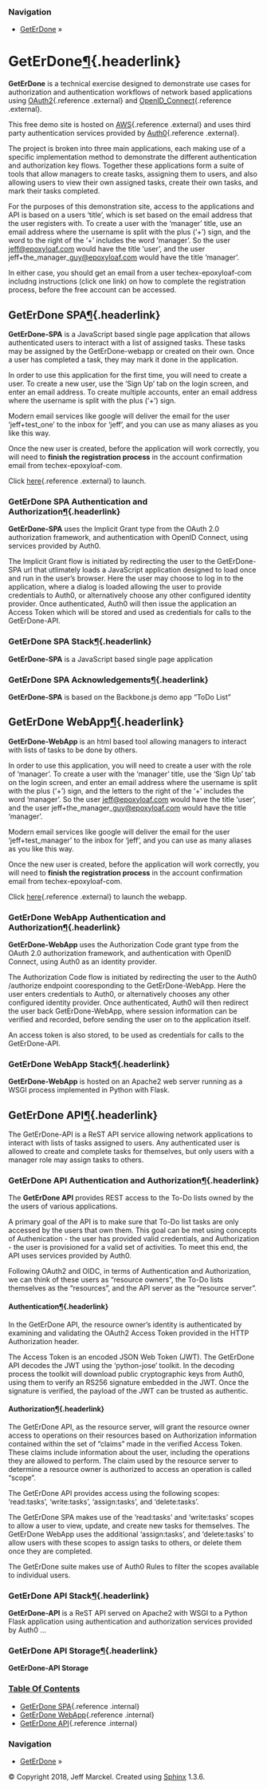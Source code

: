 <div class="related" role="navigation" aria-label="related navigation">

### Navigation

-   [GetErDone](index.html#document-index) »

</div>

<div class="document">

<div class="documentwrapper">

<div class="bodywrapper">

<div class="body" role="main">

<div id="geterdone" class="section">

GetErDone[¶](#geterdone "Permalink to this headline"){.headerlink}
==================================================================

**GetErDone** is a technical exercise designed to demonstrate use cases
for authorization and authentication workflows of network based
applications using
[OAuth2](https://en.wikipedia.org/wiki/OAuth){.reference .external} and
[OpenID\_Connect](https://en.wikipedia.org/wiki/OpenID_Connect){.reference
.external}.

This free demo site is hosted on
[AWS](https://aws.amazon.com){.reference .external} and uses third party
authentication services provided by
[Auth0](https://auth0.com){.reference .external}.

The project is broken into three main applications, each making use of a
specific implementation method to demonstrate the different
authentication and authorization key flows. Together these applications
form a suite of tools that allow managers to create tasks, assigning
them to users, and also allowing users to view their own assigned tasks,
create their own tasks, and mark their tasks completed.

For the purposes of this demonstration site, access to the applications
and API is based on a users ‘title’, which is set based on the email
address that the user registers with. To create a user with the
‘manager’ title, use an email address where the username is split with
the plus (‘+’) sign, and the word to the right of the ‘+’ includes the
word ‘manager’. So the user jeff@epoxyloaf.com would have the title
‘user’, and the user jeff+the\_manager\_guy@epoxyloaf.com would have the
title ‘manager’.

In either case, you should get an email from a user techex-epoxyloaf-com
includng instructions (click one link) on how to complete the
registration process, before the free account can be accessed.

<div class="toctree-wrapper compound">

<span id="document-spa"></span>
<div id="geterdone-spa" class="section">

<span id="spa"></span>
GetErDone SPA[¶](#geterdone-spa "Permalink to this headline"){.headerlink}
--------------------------------------------------------------------------

**GetErDone-SPA** is a JavaScript based single page application that
allows authenticated users to interact with a list of assigned tasks.
These tasks may be assigned by the GetErDone-webapp or created on their
own. Once a user has completed a task, they may mark it done in the
application.

In order to use this application for the first time, you will need to
create a user. To create a new user, use the ‘Sign Up’ tab on the login
screen, and enter an email address. To create multiple accounts, enter
an email address where the username is split with the plus (‘+’) sign.

Modern email services like google will deliver the email for the user
‘jeff+test\_one’ to the inbox for ‘jeff’, and you can use as many
aliases as you like this way.

Once the new user is created, before the application will work
correctly, you will need to **finish the registration process** in the
account confirmation email from techex-epoxyloaf-com.

Click [here](http://spa.techex.epoxyloaf.com){.reference .external} to
launch.

<div class="toctree-wrapper compound">

<span id="document-spa-auth"></span>
<div id="geterdone-spa-authentication-and-authorization"
class="section">

<span id="spa-auth"></span>
### GetErDone SPA Authentication and Authorization[¶](#geterdone-spa-authentication-and-authorization "Permalink to this headline"){.headerlink}

**GetErDone-SPA** uses the Implicit Grant type from the OAuth 2.0
authorization framework, and authentication with OpenID Connect, using
services provided by Auth0.

The Implicit Grant flow is initiated by redirecting the user to the
GetErDone-SPA url that utlimately loads a JavaScript application
designed to load once and run in the user’s browser. Here the user may
choose to log in to the application, where a dialog is loaded allowing
the user to provide credentials to Auth0, or alternatively choose any
other configured identity provider. Once authenticated, Auth0 will then
issue the application an Access Token which will be stored and used as
credentials for calls to the GetErDone-API.

</div>

<span id="document-spa-stack"></span>
<div id="geterdone-spa-stack" class="section">

<span id="spa-stack"></span>
### GetErDone SPA Stack[¶](#geterdone-spa-stack "Permalink to this headline"){.headerlink}

**GetErDone-SPA** is a JavaScript based single page application

</div>

<span id="document-spa-ack"></span>
<div id="geterdone-spa-acknowledgements" class="section">

<span id="spa-ack"></span>
### GetErDone SPA Acknowledgements[¶](#geterdone-spa-acknowledgements "Permalink to this headline"){.headerlink}

**GetErDone-SPA** is based on the Backbone.js demo app “ToDo List”

</div>

</div>

</div>

<span id="document-webapp"></span>
<div id="geterdone-webapp" class="section">

<span id="webapp"></span>
GetErDone WebApp[¶](#geterdone-webapp "Permalink to this headline"){.headerlink}
--------------------------------------------------------------------------------

**GetErDone-WebApp** is an html based tool allowing managers to interact
with lists of tasks to be done by others.

In order to use this application, you will need to create a user with
the role of ‘manager’. To create a user with the ‘manager’ title, use
the ‘Sign Up’ tab on the login screen, and enter an email address where
the username is split with the plus (‘+’) sign, and the letters to the
right of the ‘+’ includes the word ‘manager’. So the user
jeff@epoxyloaf.com would have the title ‘user’, and the user
jeff+the\_manager\_guy@epoxyloaf.com would have the title ‘manager’.

Modern email services like google will deliver the email for the user
‘jeff+test\_manager’ to the inbox for ‘jeff’, and you can use as many
aliases as you like this way.

Once the new user is created, before the application will work
correctly, you will need to **finish the registration process** in the
account confirmation email from techex-epoxyloaf-com.

Click [here](http://webapp.techex.epoxyloaf.com){.reference .external}
to launch the webapp.

<div class="toctree-wrapper compound">

<span id="document-webapp-auth"></span>
<div id="geterdone-webapp-authentication-and-authorization"
class="section">

<span id="webapp-auth"></span>
### GetErDone WebApp Authentication and Authorization[¶](#geterdone-webapp-authentication-and-authorization "Permalink to this headline"){.headerlink}

**GetErDone-WebApp** uses the Authorization Code grant type from the
OAuth 2.0 authorization framework, and authentication with OpenID
Connect, using Auth0 as an identity provider.

The Authorization Code flow is initiated by redirecting the user to the
Auth0 /authorize endpoint cooresponding to the GetErDone-WebApp. Here
the user enters credentials to Auth0, or alternatively chooses any other
configured identity provider. Once authenticated, Auth0 will then
redirect the user back GetErDone-WebApp, where session information can
be verified and recorded, before sending the user on to the application
itself.

An access token is also stored, to be used as credentials for calls to
the GetErDone-API.

</div>

<span id="document-webapp-stack"></span>
<div id="geterdone-webapp-stack" class="section">

<span id="webapp-stack"></span>
### GetErDone WebApp Stack[¶](#geterdone-webapp-stack "Permalink to this headline"){.headerlink}

**GetErDone-WebApp** is hosted on an Apache2 web server running as a
WSGI process implemented in Python with Flask.

</div>

</div>

</div>

<span id="document-api"></span>
<div id="geterdone-api" class="section">

<span id="api"></span>
GetErDone API[¶](#geterdone-api "Permalink to this headline"){.headerlink}
--------------------------------------------------------------------------

The GetErDone-API is a ReST API service allowing network applications to
interact with lists of tasks assigned to users. Any authenticated user
is allowed to create and complete tasks for themselves, but only users
with a manager role may assign tasks to others.

<div class="toctree-wrapper compound">

<span id="document-api-auth"></span>
<div id="geterdone-api-authentication-and-authorization"
class="section">

<span id="api-auth"></span>
### GetErDone API Authentication and Authorization[¶](#geterdone-api-authentication-and-authorization "Permalink to this headline"){.headerlink}

The **GetErDone API** provides REST access to the To-Do lists owned by
the the users of various applications.

A primary goal of the API is to make sure that To-Do list tasks are only
accessed by the users that own them. This goal can be met using concepts
of Authenication - the user has provided valid credentials, and
Authorization - the user is provisioned for a valid set of activities.
To meet this end, the API uses services provided by Auth0.

Following OAuth2 and OIDC, in terms of Authentication and Authorization,
we can think of these users as “resource owners”, the To-Do lists
themselves as the “resources”, and the API server as the “resource
server”.

<div id="authentication" class="section">

#### Authentication[¶](#authentication "Permalink to this headline"){.headerlink}

In the GetErDone API, the resource owner’s identity is authenticated by
examining and validating the OAuth2 Access Token provided in the HTTP
Authorization header.

The Access Token is an encoded JSON Web Token (JWT). The GetErDone API
decodes the JWT using the ‘python-jose’ toolkit. In the decoding process
the toolkit will download public cryptographic keys from Auth0, using
them to verify an RS256 signature embedded in the JWT. Once the
signature is verified, the payload of the JWT can be trusted as
authentic.

</div>

<div id="authorization" class="section">

#### Authorization[¶](#authorization "Permalink to this headline"){.headerlink}

The GetErDone API, as the resource server, will grant the resource owner
access to operations on their resources based on Authorization
information contained within the set of “claims” made in the verified
Access Token. These claims include information about the user, including
the operations they are allowed to perform. The claim used by the
resource server to determine a resource owner is authorized to access an
operation is called “scope”.

The GetErDone API provides access using the following scopes:
‘read:tasks’, ‘write:tasks’, ‘assign:tasks’, and ‘delete:tasks’.

The GetErDone SPA makes use of the ‘read:tasks’ and ‘write:tasks’ scopes
to allow a user to view, update, and create new tasks for themselves.
The GetErDone WebApp uses the additional ‘assign:tasks’, and
‘delete:tasks’ to allow users with these scopes to assign tasks to
others, or delete them once they are completed.

The GetErDone suite makes use of Auth0 Rules to filter the scopes
available to individual users.

</div>

</div>

<span id="document-api-stack"></span>
<div id="geterdone-api-stack" class="section">

<span id="api-stack"></span>
### GetErDone API Stack[¶](#geterdone-api-stack "Permalink to this headline"){.headerlink}

**GetErDone-API** is a ReST API served on Apache2 with WSGI to a Python
Flask application using authentication and authorization services
provided by Auth0 ...

</div>

<span id="document-api-storage"></span>
<div id="geterdone-api-storage" class="section">

<span id="api-storage"></span>
### GetErDone API Storage[¶](#geterdone-api-storage "Permalink to this headline"){.headerlink}

**GetErDone-API Storage**

</div>

</div>

</div>

</div>

</div>

</div>

</div>

</div>

<div class="sphinxsidebar" role="navigation"
aria-label="main navigation">

<div class="sphinxsidebarwrapper">

### [Table Of Contents](index.html#document-index)

-   [GetErDone SPA](index.html#document-spa){.reference .internal}
-   [GetErDone WebApp](index.html#document-webapp){.reference .internal}
-   [GetErDone API](index.html#document-api){.reference .internal}

</div>

</div>

<div class="clearer">

</div>

</div>

<div class="related" role="navigation" aria-label="related navigation">

### Navigation

-   [GetErDone](index.html#document-index) »

</div>

<div class="footer" role="contentinfo">

© Copyright 2018, Jeff Marckel. Created using
[Sphinx](http://sphinx-doc.org/) 1.3.6.

</div>
